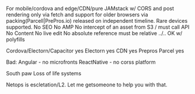 

For mobile/cordova and edge/CDN/pure JAMstack w/ CORS and post rendering only via fetch and support for older browsers via packing(Parcell|PrePros.io) released on independent timeline.
Rare devices supported. 
No SEO
No AMP
No intercept of an asset from S3 / must call API
No Content
No live edit
No absolute reference must be relative ../..
OK w/ polyfills

Cordova/Electorn/Capacitor yes
Electorn yes
CDN yes
Prepros 
Parcel yes


Bad:
Angular - no microfronts
ReactNative - no corss platform


South paw
Loss of life systems

Netops is escletation/L2. Let me getsomeone to help you with that.

